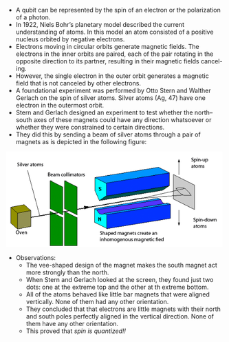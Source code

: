 * A qubit can be represented by the spin of an electron or the polarization of a photon.
* In 1922, Niels Bohr’s planetary model described the current understanding of atoms. In this model an atom consisted of a positive nucleus orbited by negative electrons.
* Electrons moving in circular orbits generate magnetic fields. The electrons in the inner orbits are paired, each of the pair rotating in the opposite direction to its partner, resulting in their magnetic fields cancel-
ing. 
* However, the single electron in the outer orbit generates a magnetic field that is not canceled by other electrons.
* A foundational experiment was performed by Otto Stern and Walther Gerlach on the spin of silver atoms. Silver atoms (Ag, 47) have one electron in the outermost orbit.
* Stern and Gerlach designed an experiment to test whether the north–south axes of these magnets could have any direction whatsoever or whether they were constrained to certain directions.
* They did this by sending a beam of silver atoms through a pair of magnets as is depicted in the following figure:

![Setup](Stern-Gerlach.png)

* Observations:
    * The vee-shaped design of the magnet makes the south magnet act more strongly than the north.
    * When Stern and Gerlach looked at the screen, they found just two dots: one at the extreme top and the other at th extreme bottom. 
    * All of the atoms behaved like little bar magnets that were aligned vertically. None of them had any other orientation.
    * They concluded that that electrons are little magnets with their north and south poles perfectly aligned in the vertical direction. None of them have any other orientation.
    * This proved that *spin is quantized!!*
